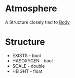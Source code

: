 # Atmosphere

A Structure closely tied to [Body](/KOS_DOC/structure/body)

Structure
=========

* EXISTS - bool
* HASOXYGEN - bool
* SCALE - double
* HEIGHT - float

